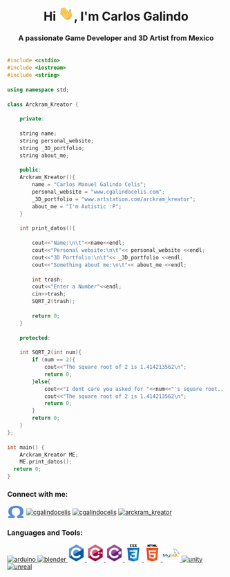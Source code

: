 <h1 align="center">Hi <img src="https://raw.githubusercontent.com/ABSphreak/ABSphreak/master/gifs/Hi.gif" width="35px">, I'm Carlos Galindo</h1>
<h3 align="center">A passionate Game Developer and 3D Artist from Mexico</h3>

```c++

#include <cstdio>
#include <iostream>
#include <string>

using namespace std;

class Arckram_Kreator {
    
    private:

    string name;
    string personal_website;
    string _3D_portfolio;
    string about_me;

    public:
    Arckram_Kreator(){
        name = "Carlos Manuel Galindo Celis";
        personal_website = "www.cgalindocelis.com";
        _3D_portfolio = "www.artstation.com/arckram_kreator";
        about_me = "I'm Autistic :P";
    }

    int print_datos(){

        cout<<"Name:\n\t"<<name<<endl;
        cout<<"Personal website:\n\t"<< personal_website <<endl;
        cout<<"3D Portfolio:\n\t"<< _3D_portfolio <<endl;
        cout<<"Something about me:\n\t"<< about_me <<endl;
        
        int trash;
        cout<<"Enter a Number"<<endl;
        cin>>trash;
        SQRT_2(trash);
        
        return 0;
    }

    protected:

    int SQRT_2(int num){
        if (num == 2){
            cout<<"The square root of 2 is 1.414213562\n";
            return 0;
        }else{
            cout<<"I dont care you asked for "<<num<<"'s square root...\n";
            cout<<"The square root of 2 is 1.414213562\n";
            return 0;
        }
        return 0;
    }
};

int main() {
    Arckram_Kreator ME;
    ME.print_datos();
  return 0;
}

```

<!--
- 👨‍💻 All of my projects are available at [www.cgalindocelis.com](www.cgalindocelis.com)

- 📫 How to reach me **cgalindocelis@gmail.com**

- ⚡ Fun fact **The square root of 2 is 1.414213562 and... I'm Autistic :P**
-->
<h3 align="left">Connect with me:</h3>
<p align="left">
  
<a href="https://omegaup.com/profile/Arckram_Kreator" target="blank"><img align="center" src="https://raw.githubusercontent.com/omegaup/media/501ca07bf4f5b5d78b53d826216aae0016764734/favicon/favicon.svg" alt="cgalindocelis" height="30" width="40" /></a>
<a href="https://www.artstation.com/arckram_kreator" target="blank"><img align="center" src="https://cdn.worldvectorlogo.com/logos/artstation-1.svg" alt="cgalindocelis" height="30" width="40" /></a>
<a href="https://linkedin.com/in/cgalindocelis" target="blank"><img align="center" src="https://raw.githubusercontent.com/rahuldkjain/github-profile-readme-generator/master/src/images/icons/Social/linked-in-alt.svg" alt="cgalindocelis" height="30" width="40" /></a>
<a href="https://instagram.com/arckram_kreator" target="blank"><img align="center" src="https://raw.githubusercontent.com/rahuldkjain/github-profile-readme-generator/master/src/images/icons/Social/instagram.svg" alt="arckram_kreator" height="30" width="40" /></a>
</p>

<h3 align="left">Languages and Tools:</h3>
<p align="left"> <a href="https://www.arduino.cc/" target="_blank" rel="noreferrer"> <img src="https://cdn.worldvectorlogo.com/logos/arduino-1.svg" alt="arduino" width="40" height="40"/> </a> <a href="https://www.blender.org/" target="_blank" rel="noreferrer"> <img src="https://download.blender.org/branding/community/blender_community_badge_white.svg" alt="blender" width="40" height="40"/> </a> <a href="https://www.cprogramming.com/" target="_blank" rel="noreferrer"> <img src="https://raw.githubusercontent.com/devicons/devicon/master/icons/c/c-original.svg" alt="c" width="40" height="40"/> </a> <a href="https://www.w3schools.com/cpp/" target="_blank" rel="noreferrer"> <img src="https://raw.githubusercontent.com/devicons/devicon/master/icons/cplusplus/cplusplus-original.svg" alt="cplusplus" width="40" height="40"/> </a> <a href="https://www.w3schools.com/cs/" target="_blank" rel="noreferrer"> <img src="https://raw.githubusercontent.com/devicons/devicon/master/icons/csharp/csharp-original.svg" alt="csharp" width="40" height="40"/> </a> <a href="https://www.w3schools.com/css/" target="_blank" rel="noreferrer"> <img src="https://raw.githubusercontent.com/devicons/devicon/master/icons/css3/css3-original-wordmark.svg" alt="css3" width="40" height="40"/> </a> <a href="https://www.w3.org/html/" target="_blank" rel="noreferrer"> <img src="https://raw.githubusercontent.com/devicons/devicon/master/icons/html5/html5-original-wordmark.svg" alt="html5" width="40" height="40"/> </a> <a href="https://www.mysql.com/" target="_blank" rel="noreferrer"> <img src="https://raw.githubusercontent.com/devicons/devicon/master/icons/mysql/mysql-original-wordmark.svg" alt="mysql" width="40" height="40"/> </a> <a href="https://unity.com/" target="_blank" rel="noreferrer"> <img src="https://www.vectorlogo.zone/logos/unity3d/unity3d-icon.svg" alt="unity" width="40" height="40"/> </a> <a href="https://unrealengine.com/" target="_blank" rel="noreferrer"> <img src="https://raw.githubusercontent.com/kenangundogan/fontisto/036b7eca71aab1bef8e6a0518f7329f13ed62f6b/icons/svg/brand/unreal-engine.svg" alt="unreal" width="40" height="40"/> </a> </p>




<!--
**ArckramKreator/ArckramKreator** is a ✨ _special_ ✨ repository because its `README.md` (this file) appears on your GitHub profile.

Here are some ideas to get you started:

- 🔭 I’m currently working on ...
- 🌱 I’m currently learning ...
- 👯 I’m looking to collaborate on ...
- 🤔 I’m looking for help with ...
- 💬 Ask me about ...
- 📫 How to reach me: ...
- 😄 Pronouns: ...
- ⚡ Fun fact: ...
-->
